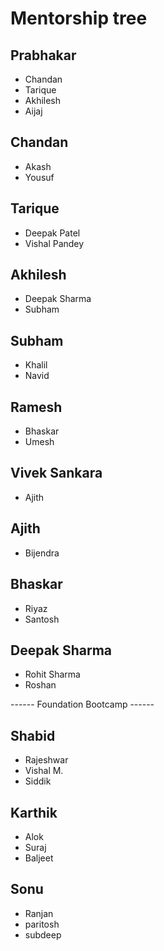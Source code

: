 # Mentorship tree

## Prabhakar
- Chandan
- Tarique
- Akhilesh
- Aijaj

## Chandan
- Akash
- Yousuf

## Tarique
- Deepak Patel
- Vishal Pandey

## Akhilesh
- Deepak Sharma
- Subham

## Subham
- Khalil
- Navid

## Ramesh
- Bhaskar
- Umesh

## Vivek Sankara
- Ajith

## Ajith
- Bijendra

## Bhaskar
- Riyaz
- Santosh

## Deepak Sharma
- Rohit Sharma
- Roshan

------ Foundation Bootcamp ------

## Shabid
- Rajeshwar
- Vishal M.
- Siddik

## Karthik
- Alok
- Suraj
- Baljeet

## Sonu
- Ranjan
- paritosh
- subdeep
